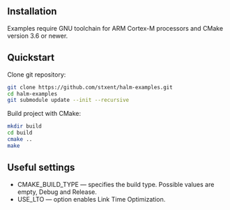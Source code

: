 Installation
------------

Examples require GNU toolchain for ARM Cortex-M processors and CMake version 3.6 or newer.

Quickstart
----------

Clone git repository:

```sh
git clone https://github.com/stxent/halm-examples.git
cd halm-examples
git submodule update --init --recursive
```

Build project with CMake:

```sh
mkdir build
cd build
cmake ..
make
```

Useful settings
----------

* CMAKE_BUILD_TYPE — specifies the build type. Possible values are empty, Debug and Release.
* USE_LTO — option enables Link Time Optimization.
